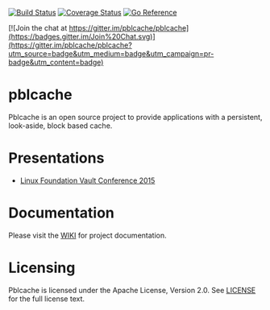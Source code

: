 [![Build Status](https://travis-ci.org/pblcache/pblcache.svg?branch=master)](https://travis-ci.org/pblcache/pblcache)
[![Coverage Status](https://coveralls.io/repos/pblcache/pblcache/badge.svg?branch=master)](https://coveralls.io/r/pblcache/pblcache?branch=master)
[![Go Reference](https://godoc.org/github.com/pblcache/pblcache?status.png)](https://godoc.org/github.com/pblcache/pblcache)

[![Join the chat at https://gitter.im/pblcache/pblcache](https://badges.gitter.im/Join%20Chat.svg)](https://gitter.im/pblcache/pblcache?utm_source=badge&utm_medium=badge&utm_campaign=pr-badge&utm_content=badge)

# pblcache

Pblcache is an open source project to provide applications with a persistent, look-aside, block based cache.

# Presentations
* [Linux Foundation Vault Conference 2015](http://redhat.slides.com/lpabon/deck-4)

# Documentation
Please visit the [WIKI](https://github.com/pblcache/pblcache/wiki) for project documentation.

# Licensing
Pblcache is licensed under the Apache License, Version 2.0.  See [LICENSE](https://github.com/pblcache/pblcache/blob/master/LICENSE) for the full license text.

